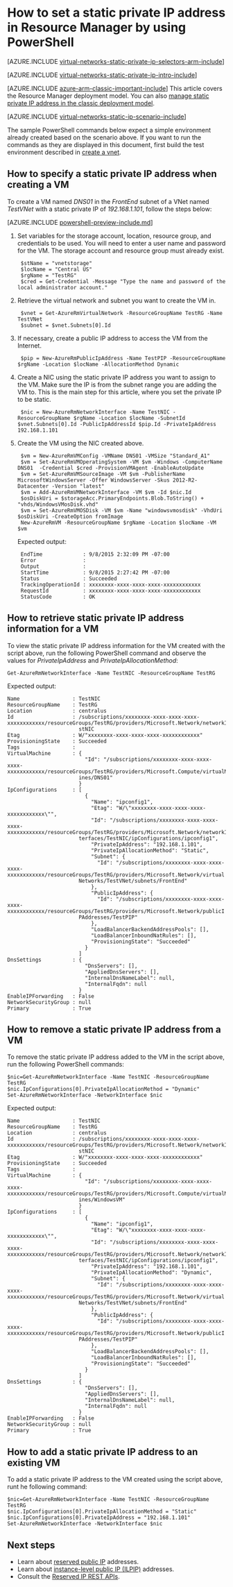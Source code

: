 <properties 
   pageTitle="How to set a static private IP address in Azure Resource Manager by using PowerShell| Microsoft Azure"
   description="Understanding static private IP addresses and how to manage them in Azure Resource Manager by using PowerShell"
   services="virtual-network"
   documentationCenter="na"
   authors="jimdial"
   manager="carmonm"
   editor="tysonn"
   tags="azure-resource-manager"
/>
<tags 
   ms.service="virtual-network"
   ms.devlang="na"
   ms.topic="article"
   ms.tgt_pltfrm="na"
   ms.workload="infrastructure-services"
   ms.date="02/23/2016"
   ms.author="jdial" />

# How to set a static private IP address in Resource Manager by using PowerShell

[AZURE.INCLUDE [virtual-networks-static-private-ip-selectors-arm-include](../../includes/virtual-networks-static-private-ip-selectors-arm-include.md)]

[AZURE.INCLUDE [virtual-networks-static-private-ip-intro-include](../../includes/virtual-networks-static-private-ip-intro-include.md)]

[AZURE.INCLUDE [azure-arm-classic-important-include](../../includes/azure-arm-classic-important-include.md)] This article covers the Resource Manager deployment model. You can also [manage static private IP address in the classic deployment model](virtual-networks-static-private-ip-classic-ps.md).

[AZURE.INCLUDE [virtual-networks-static-ip-scenario-include](../../includes/virtual-networks-static-ip-scenario-include.md)]

The sample PowerShell commands below expect a simple environment already created based on the scenario above. If you want to run the commands as they are displayed in this document, first build the test environment described in [create a vnet](virtual-networks-create-vnet-arm-ps.md).

## How to specify a static private IP address when creating a VM
To create a VM named *DNS01* in the *FrontEnd* subnet of a VNet named *TestVNet* with a static private IP of *192.168.1.101*, follow the steps below:

[AZURE.INCLUDE [powershell-preview-include.md](../../includes/powershell-preview-include.md)]

1. Set variables for the storage account, location, resource group, and credentials to be used. You will need to enter a user name and password for the VM. The storage account and resource group must already exist.

		$stName = "vnetstorage"
		$locName = "Central US"
		$rgName = "TestRG"
	    $cred = Get-Credential -Message "Type the name and password of the local administrator account."

3. Retrieve the virtual network and subnet you want to create the VM in.

	    $vnet = Get-AzureRmVirtualNetwork -ResourceGroupName TestRG -Name TestVNet	
	    $subnet = $vnet.Subnets[0].Id

4. If necessary, create a public IP address to access the VM from the Internet.

		$pip = New-AzureRmPublicIpAddress -Name TestPIP -ResourceGroupName $rgName -Location $locName -AllocationMethod Dynamic

5. Create a NIC using the static private IP address you want to assign to the VM. Make sure the IP is from the subnet range you are adding the VM to. This is the main step for this article, where you set the private IP to be static.

		$nic = New-AzureRmNetworkInterface -Name TestNIC -ResourceGroupName $rgName -Location $locName -SubnetId $vnet.Subnets[0].Id -PublicIpAddressId $pip.Id -PrivateIpAddress 192.168.1.101

6. Create the VM using the NIC created above.

		$vm = New-AzureRmVMConfig -VMName DNS01 -VMSize "Standard_A1"
		$vm = Set-AzureRmVMOperatingSystem -VM $vm -Windows -ComputerName DNS01  -Credential $cred -ProvisionVMAgent -EnableAutoUpdate
		$vm = Set-AzureRmVMSourceImage -VM $vm -PublisherName MicrosoftWindowsServer -Offer WindowsServer -Skus 2012-R2-Datacenter -Version "latest"
		$vm = Add-AzureRmVMNetworkInterface -VM $vm -Id $nic.Id
		$osDiskUri = $storageAcc.PrimaryEndpoints.Blob.ToString() + "vhds/WindowsVMosDisk.vhd"
		$vm = Set-AzureRmVMOSDisk -VM $vm -Name "windowsvmosdisk" -VhdUri $osDiskUri -CreateOption fromImage
		New-AzureRmVM -ResourceGroupName $rgName -Location $locName -VM $vm 

	Expected output:

		EndTime             : 9/8/2015 2:32:09 PM -07:00
		Error               : 
		Output              : 
		StartTime           : 9/8/2015 2:27:42 PM -07:00
		Status              : Succeeded
		TrackingOperationId : xxxxxxxx-xxxx-xxxx-xxxx-xxxxxxxxxxxx
		RequestId           : xxxxxxxx-xxxx-xxxx-xxxx-xxxxxxxxxxxx
		StatusCode          : OK 


## How to retrieve static private IP address information for a VM
To view the static private IP address information for the VM created with the script above, run the following PowerShell command and observe the values for *PrivateIpAddress* and *PrivateIpAllocationMethod*:

	Get-AzureRmNetworkInterface -Name TestNIC -ResourceGroupName TestRG

Expected output:

	Name                 : TestNIC
	ResourceGroupName    : TestRG
	Location             : centralus
	Id                   : /subscriptions/xxxxxxxx-xxxx-xxxx-xxxx-xxxxxxxxxxxx/resourceGroups/TestRG/providers/Microsoft.Network/networkInterfaces/Te
	                       stNIC
	Etag                 : W/"xxxxxxxx-xxxx-xxxx-xxxx-xxxxxxxxxxxx"
	ProvisioningState    : Succeeded
	Tags                 : 
	VirtualMachine       : {
	                         "Id": "/subscriptions/xxxxxxxx-xxxx-xxxx-xxxx-xxxxxxxxxxxx/resourceGroups/TestRG/providers/Microsoft.Compute/virtualMach
	                       ines/DNS01"
	                       }
	IpConfigurations     : [
	                         {
	                           "Name": "ipconfig1",
	                           "Etag": "W/\"xxxxxxxx-xxxx-xxxx-xxxx-xxxxxxxxxxxx\"",
	                           "Id": "/subscriptions/xxxxxxxx-xxxx-xxxx-xxxx-xxxxxxxxxxxx/resourceGroups/TestRG/providers/Microsoft.Network/networkIn
	                       terfaces/TestNIC/ipConfigurations/ipconfig1",
	                           "PrivateIpAddress": "192.168.1.101",
	                           "PrivateIpAllocationMethod": "Static",
	                           "Subnet": {
	                             "Id": "/subscriptions/xxxxxxxx-xxxx-xxxx-xxxx-xxxxxxxxxxxx/resourceGroups/TestRG/providers/Microsoft.Network/virtual
	                       Networks/TestVNet/subnets/FrontEnd"
	                           },
	                           "PublicIpAddress": {
	                             "Id": "/subscriptions/xxxxxxxx-xxxx-xxxx-xxxx-xxxxxxxxxxxx/resourceGroups/TestRG/providers/Microsoft.Network/publicI
	                       PAddresses/TestPIP"
	                           },
	                           "LoadBalancerBackendAddressPools": [],
	                           "LoadBalancerInboundNatRules": [],
	                           "ProvisioningState": "Succeeded"
	                         }
	                       ]
	DnsSettings          : {
	                         "DnsServers": [],
	                         "AppliedDnsServers": [],
	                         "InternalDnsNameLabel": null,
	                         "InternalFqdn": null
	                       }
	EnableIPForwarding   : False
	NetworkSecurityGroup : null
	Primary              : True

## How to remove a static private IP address from a VM
To remove the static private IP address added to the VM in the script above, run the following PowerShell commands:
	
	$nic=Get-AzureRmNetworkInterface -Name TestNIC -ResourceGroupName TestRG
	$nic.IpConfigurations[0].PrivateIpAllocationMethod = "Dynamic"
	Set-AzureRmNetworkInterface -NetworkInterface $nic

Expected output:

	Name                 : TestNIC
	ResourceGroupName    : TestRG
	Location             : centralus
	Id                   : /subscriptions/xxxxxxxx-xxxx-xxxx-xxxx-xxxxxxxxxxxx/resourceGroups/TestRG/providers/Microsoft.Network/networkInterfaces/Te
	                       stNIC
	Etag                 : W/"xxxxxxxx-xxxx-xxxx-xxxx-xxxxxxxxxxxx"
	ProvisioningState    : Succeeded
	Tags                 : 
	VirtualMachine       : {
	                         "Id": "/subscriptions/xxxxxxxx-xxxx-xxxx-xxxx-xxxxxxxxxxxx/resourceGroups/TestRG/providers/Microsoft.Compute/virtualMach
	                       ines/WindowsVM"
	                       }
	IpConfigurations     : [
	                         {
	                           "Name": "ipconfig1",
	                           "Etag": "W/\"xxxxxxxx-xxxx-xxxx-xxxx-xxxxxxxxxxxx\"",
	                           "Id": "/subscriptions/xxxxxxxx-xxxx-xxxx-xxxx-xxxxxxxxxxxx/resourceGroups/TestRG/providers/Microsoft.Network/networkIn
	                       terfaces/TestNIC/ipConfigurations/ipconfig1",
	                           "PrivateIpAddress": "192.168.1.101",
	                           "PrivateIpAllocationMethod": "Dynamic",
	                           "Subnet": {
	                             "Id": "/subscriptions/xxxxxxxx-xxxx-xxxx-xxxx-xxxxxxxxxxxx/resourceGroups/TestRG/providers/Microsoft.Network/virtual
	                       Networks/TestVNet/subnets/FrontEnd"
	                           },
	                           "PublicIpAddress": {
	                             "Id": "/subscriptions/xxxxxxxx-xxxx-xxxx-xxxx-xxxxxxxxxxxx/resourceGroups/TestRG/providers/Microsoft.Network/publicI
	                       PAddresses/TestPIP"
	                           },
	                           "LoadBalancerBackendAddressPools": [],
	                           "LoadBalancerInboundNatRules": [],
	                           "ProvisioningState": "Succeeded"
	                         }
	                       ]
	DnsSettings          : {
	                         "DnsServers": [],
	                         "AppliedDnsServers": [],
	                         "InternalDnsNameLabel": null,
	                         "InternalFqdn": null
	                       }
	EnableIPForwarding   : False
	NetworkSecurityGroup : null
	Primary              : True

## How to add a static private IP address to an existing VM
To add a static private IP address to the VM created using the script above, runt he following command:

	$nic=Get-AzureRmNetworkInterface -Name TestNIC -ResourceGroupName TestRG
	$nic.IpConfigurations[0].PrivateIpAllocationMethod = "Static"
	$nic.IpConfigurations[0].PrivateIpAddress = "192.168.1.101"
	Set-AzureRmNetworkInterface -NetworkInterface $nic

## Next steps

- Learn about [reserved public IP](virtual-networks-reserved-public-ip.md) addresses.
- Learn about [instance-level public IP (ILPIP)](virtual-networks-instance-level-public-ip.md) addresses.
- Consult the [Reserved IP REST APIs](https://msdn.microsoft.com/library/azure/dn722420.aspx).